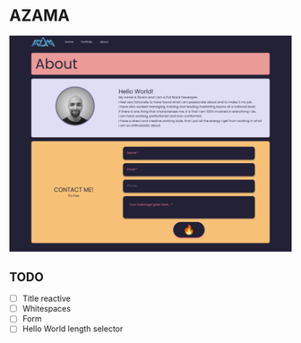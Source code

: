 # AZAMA


![azama_next](public/demo/azama_next.png)

## TODO
- [ ] Title reactive
- [ ] Whitespaces
- [ ] Form
- [ ] Hello World length selector